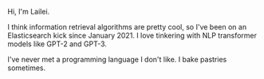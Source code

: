 

Hi, I'm Lailei. 

I think information retrieval algorithms are pretty cool, so I've been on an Elasticsearch kick since January 2021. I love tinkering with NLP transformer models like GPT-2 and GPT-3. 

I've never met a programming language I don't like. I bake pastries sometimes. 


<!---
lail-lei/lail-lei is a ✨ special ✨ repository because its `README.md` (this file) appears on your GitHub profile.
You can click the Preview link to take a look at your changes.
--->

